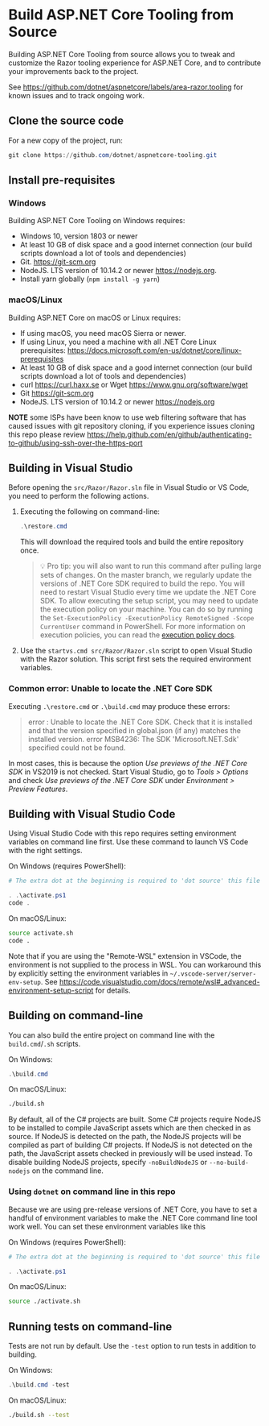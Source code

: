 # Build ASP.NET Core Tooling from Source

Building ASP.NET Core Tooling from source allows you to tweak and customize the Razor tooling experience for ASP.NET Core, and to contribute your improvements back to the project.

See <https://github.com/dotnet/aspnetcore/labels/area-razor.tooling> for known issues and to track ongoing work.

## Clone the source code

For a new copy of the project, run:

```ps1
git clone https://github.com/dotnet/aspnetcore-tooling.git
```

## Install pre-requisites

### Windows

Building ASP.NET Core Tooling on Windows requires:

* Windows 10, version 1803 or newer
* At least 10 GB of disk space and a good internet connection (our build scripts download a lot of tools and dependencies)
* Git. <https://git-scm.org>
* NodeJS. LTS version of 10.14.2 or newer <https://nodejs.org>.
* Install yarn globally (`npm install -g yarn`)

### macOS/Linux

Building ASP.NET Core on macOS or Linux requires:

* If using macOS, you need macOS Sierra or newer.
* If using Linux, you need a machine with all .NET Core Linux prerequisites: <https://docs.microsoft.com/en-us/dotnet/core/linux-prerequisites>
* At least 10 GB of disk space and a good internet connection (our build scripts download a lot of tools and dependencies)
* curl <https://curl.haxx.se> or Wget <https://www.gnu.org/software/wget>
* Git <https://git-scm.org>
* NodeJS. LTS version of 10.14.2 or newer <https://nodejs.org>

**NOTE** some ISPs have been know to use web filtering software that has caused issues with git repository cloning, if you experience issues cloning this repo please review <https://help.github.com/en/github/authenticating-to-github/using-ssh-over-the-https-port>

## Building in Visual Studio

Before opening the `src/Razor/Razor.sln` file in Visual Studio or VS Code, you need to perform the following actions.

1. Executing the following on command-line:

   ```ps1
   .\restore.cmd
   ```

   This will download the required tools and build the entire repository once.

   > :bulb: Pro tip: you will also want to run this command after pulling large sets of changes. On the master
   > branch, we regularly update the versions of .NET Core SDK required to build the repo.
   > You will need to restart Visual Studio every time we update the .NET Core SDK.
   > To allow executing the setup script, you may need to update the execution policy on your machine.
   You can do so by running the `Set-ExecutionPolicy -ExecutionPolicy RemoteSigned -Scope CurrentUser` command
   in PowerShell. For more information on execution policies, you can read the [execution policy docs](https://docs.microsoft.com/en-us/powershell/module/microsoft.powershell.security/set-executionpolicy).

2. Use the `startvs.cmd src/Razor/Razor.sln` script to open Visual Studio with the Razor solution. This script first sets the required
environment variables.

### Common error: Unable to locate the .NET Core SDK

Executing `.\restore.cmd` or `.\build.cmd` may produce these errors:

> error : Unable to locate the .NET Core SDK. Check that it is installed and that the version specified in global.json (if any) matches the installed version.
> error MSB4236: The SDK 'Microsoft.NET.Sdk' specified could not be found.

In most cases, this is because the option _Use previews of the .NET Core SDK_ in VS2019 is not checked. Start Visual Studio, go to _Tools > Options_ and check _Use previews of the .NET Core SDK_ under _Environment > Preview Features_.


## Building with Visual Studio Code

Using Visual Studio Code with this repo requires setting environment variables on command line first.
Use these command to launch VS Code with the right settings.

On Windows (requires PowerShell):

```ps1
# The extra dot at the beginning is required to 'dot source' this file into the right scope.

. .\activate.ps1
code .
```

On macOS/Linux:

```bash
source activate.sh
code .
```

Note that if you are using the "Remote-WSL" extension in VSCode, the environment is not supplied
to the process in WSL.  You can workaround this by explicitly setting the environment variables
in `~/.vscode-server/server-env-setup`.
See https://code.visualstudio.com/docs/remote/wsl#_advanced-environment-setup-script for details.

## Building on command-line

You can also build the entire project on command line with the `build.cmd`/`.sh` scripts.

On Windows:

```ps1
.\build.cmd
```

On macOS/Linux:

```bash
./build.sh
```

By default, all of the C# projects are built. Some C# projects require NodeJS to be installed to compile JavaScript assets which are then checked in as source. If NodeJS is detected on the path, the NodeJS projects will be compiled as part of building C# projects. If NodeJS is not detected on the path, the JavaScript assets checked in previously will be used instead. To disable building NodeJS projects, specify `-noBuildNodeJS` or `--no-build-nodejs` on the command line.

### Using `dotnet` on command line in this repo

Because we are using pre-release versions of .NET Core, you have to set a handful of environment variables
to make the .NET Core command line tool work well. You can set these environment variables like this

On Windows (requires PowerShell):

```ps1
# The extra dot at the beginning is required to 'dot source' this file into the right scope.

. .\activate.ps1
```

On macOS/Linux:

```bash
source ./activate.sh
```

## Running tests on command-line

Tests are not run by default. Use the `-test` option to run tests in addition to building.

On Windows:

```ps1
.\build.cmd -test
```

On macOS/Linux:

```bash
./build.sh --test
```
